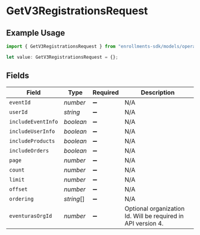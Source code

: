 # GetV3RegistrationsRequest

## Example Usage

```typescript
import { GetV3RegistrationsRequest } from "enrollments-sdk/models/operations";

let value: GetV3RegistrationsRequest = {};
```

## Fields

| Field                                                        | Type                                                         | Required                                                     | Description                                                  |
| ------------------------------------------------------------ | ------------------------------------------------------------ | ------------------------------------------------------------ | ------------------------------------------------------------ |
| `eventId`                                                    | *number*                                                     | :heavy_minus_sign:                                           | N/A                                                          |
| `userId`                                                     | *string*                                                     | :heavy_minus_sign:                                           | N/A                                                          |
| `includeEventInfo`                                           | *boolean*                                                    | :heavy_minus_sign:                                           | N/A                                                          |
| `includeUserInfo`                                            | *boolean*                                                    | :heavy_minus_sign:                                           | N/A                                                          |
| `includeProducts`                                            | *boolean*                                                    | :heavy_minus_sign:                                           | N/A                                                          |
| `includeOrders`                                              | *boolean*                                                    | :heavy_minus_sign:                                           | N/A                                                          |
| `page`                                                       | *number*                                                     | :heavy_minus_sign:                                           | N/A                                                          |
| `count`                                                      | *number*                                                     | :heavy_minus_sign:                                           | N/A                                                          |
| `limit`                                                      | *number*                                                     | :heavy_minus_sign:                                           | N/A                                                          |
| `offset`                                                     | *number*                                                     | :heavy_minus_sign:                                           | N/A                                                          |
| `ordering`                                                   | *string*[]                                                   | :heavy_minus_sign:                                           | N/A                                                          |
| `eventurasOrgId`                                             | *number*                                                     | :heavy_minus_sign:                                           | Optional organization Id. Will be required in API version 4. |